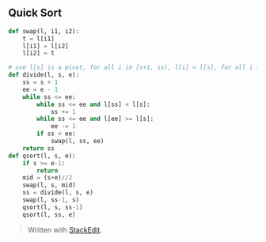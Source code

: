 ## Quick Sort


```python
def swap(l, i1, i2):
    t = l[i1]
    l[i1] = l[i2]
    l[i2] = t

# use l[s] is a pivot, for all i in [s+1, ss), l[i] < l[s], for all i in [ss, e) l[i] >= l[s] 
def divide(l, s, e):
    ss = s + 1
    ee = e - 1
    while ss <= ee:
        while ss <= ee and l[ss] < l[s]:
            ss += 1
        while ss <= ee and l[ee] >= l[s]:
            ee -= 1
        if ss < ee:
            swap(l, ss, ee)
    return ss
def qsort(l, s, e):
    if s >= e-1:
        return
    mid = (s+e)//2
    swap(l, s, mid)
    ss = divide(l, s, e)
    swap(l, ss-1, s)
    qsort(l, s, ss-1)
    qsort(l, ss, e)
```




> Written with [StackEdit](https://stackedit.io/).
<!--stackedit_data:
eyJoaXN0b3J5IjpbMjQ1NTI2Mjk3XX0=
-->